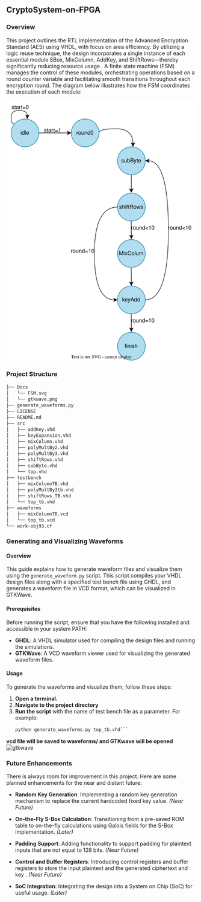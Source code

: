 ## CryptoSystem-on-FPGA

### Overview

This project outlines the RTL implementation of the Advanced Encryption Standard (AES) using VHDL, with focus on area efficiency. By utilizing a logic reuse technique, the design incorporates a single instance of each essential module SBox, MixColumn, AddKey, and ShiftRows—thereby significantly reducing resource usage . A finite state machine (FSM) manages the control of these modules, orchestrating operations based on a round counter variable and facilitating smooth transitions throughout each encryption round. The diagram below illustrates how the FSM coordinates the execution of each module: 

![SVG Image](./Docs/FSM.svg)
### Project Structure 
```plaintext
├── Docs
│   └── FSM.svg
│   └── gtkwave.png
├── generate_waveforms.py
├── LICENSE
├── README.md
├── src
│   ├── addKey.vhd
│   ├── keyExpansion.vhd
│   ├── mixColumn.vhd
│   ├── polyMultBy2.vhd
│   ├── polyMultBy3.vhd
│   ├── shiftRows.vhd
│   ├── subByte.vhd
│   └── top.vhd
├── testbench
│   ├── mixColumnTB.vhd
│   ├── polyMultBy3tb.vhd
│   ├── shiftRows_TB.vhd
│   └── top_tb.vhd
├── waveforms
│   ├── mixColumnTB.vcd
│   └── top_tb.vcd
└── work-obj93.cf
```
### Generating and Visualizing Waveforms

#### Overview

This guide explains how to generate waveform files and visualize them using the `generate_waveform.py` script. This script compiles your VHDL design files along with a specified test bench file using GHDL, and generates a waveform file in VCD format, which can be visualized in GTKWave.

#### Prerequisites

Before running the script, ensure that you have the following installed and accessible in your system PATH:

- **GHDL**: A VHDL simulator used for compiling the design files and running the simulations.
- **GTKWave**: A VCD waveform viewer used for visualizing the generated waveform files.
  
#### Usage

To generate the waveforms and visualize them, follow these steps:

1. **Open a terminal.**
2. **Navigate to the project directory**
3. **Run the script** with the name of test bench file as a parameter. For example:
   ```bash
   python generate_waveforms.py top_tb.vhd```
**vcd file will be saved to waveforms/ and GTKwave will be opened**
![gtkwave](./Docs/gtkwave.png)
### Future Enhancements

There is always room for improvement in this project. Here are some planned enhancements for the near and distant future:

- **Random Key Generation**: Implementing a random key generation mechanism to replace the current hardcoded fixed key value. *(Near Future)*

- **On-the-Fly S-Box Calculation**: Transitioning from a pre-saved ROM table to on-the-fly calculations using Galois fields for the S-Box implementation. *(Later)*

- **Padding Support**: Adding functionality to support padding for plaintext inputs that are not equal to 128 bits. *(Near Future)*

- **Control and Buffer Registers**: Introducing control registers and buffer registers to store the input plaintext and the generated ciphertext and key   . *(Near Future)*

- **SoC Integration**: Integrating the design into a System on Chip (SoC) for useful usage. *(Later)*

 
 

